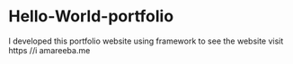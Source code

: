 # Hello-World-portfolio
I developed this portfolio website using framework to see the website visit https //i amareeba.me 
